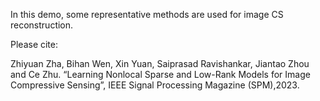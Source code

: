 
In this demo, some representative methods are used for image CS reconstruction.

Please cite:

Zhiyuan Zha, Bihan Wen, Xin Yuan, Saiprasad Ravishankar, Jiantao Zhou and Ce Zhu. 
“Learning Nonlocal Sparse and Low-Rank Models for Image Compressive Sensing”, 
IEEE Signal Processing Magazine (SPM),2023.
